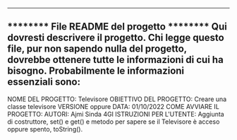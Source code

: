 ----------------------------------------------------------------------------------
******** File README del progetto ********    Qui dovresti descrivere il progetto.
Chi legge questo file, pur non sapendo nulla del progetto, dovrebbe ottenere tutte
le informazioni di cui ha bisogno. Probabilmente le informazioni essenziali sono:
----------------------------------------------------------------------------------

NOME DEL PROGETTO: Televisore
OBIETTIVO DEL PROGETTO: Creare una classe televisore
VERSIONE oppure DATA: 01/10/2022
COME AVVIARE IL PROGETTO:
AUTORI: Ajmi Sinda 4GI
ISTRUZIONI PER L'UTENTE: Aggiunta di costruttore, set() e get() e metodo per sapere se il Televisore
è acceso oppure spento, toString().
